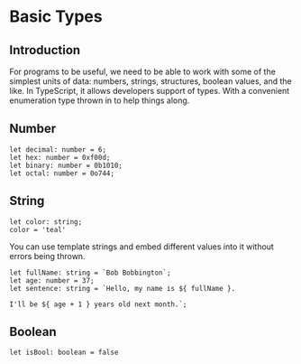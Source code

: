 # Basic Types

## Introduction

For programs to be useful, we need to be able to work with some of the simplest units of data: numbers, strings, structures, boolean values, and the like. In TypeScript, it allows developers support of types. With a convenient enumeration type thrown in to help things along.

## Number

```
let decimal: number = 6;
let hex: number = 0xf00d;
let binary: number = 0b1010;
let octal: number = 0o744;
```

## String

```
let color: string;
color = 'teal'
```

You can use template strings and embed different values into it without errors being thrown. 

```
let fullName: string = `Bob Bobbington`;
let age: number = 37;
let sentence: string = `Hello, my name is ${ fullName }.

I'll be ${ age + 1 } years old next month.`;
```

## Boolean

```
let isBool: boolean = false
```